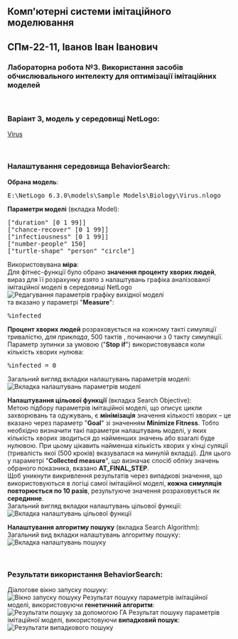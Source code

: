 ## Комп'ютерні системи імітаційного моделювання
## СПм-22-11, **Іванов Іван Іванович**
### Лабораторна робота №**3**. Використання засобів обчислювального интелекту для оптимізації імітаційних моделей

<br>

### Варіант 3, модель у середовищі NetLogo:
[Virus](https://www.netlogoweb.org/launch#https://www.netlogoweb.org/assets/modelslib/Sample%20Models/Biology/Virus.nlogo)

<br>

### Налаштування середовища BehaviorSearch:

**Обрана модель**:
<pre>
E:\NetLogo 6.3.0\models\Sample Models\Biology\Virus.nlogo
</pre>
**Параметри моделі** (вкладка Model):  
<pre>
["duration" [0 1 99]]
["chance-recover" [0 1 99]]
["infectiousness" [0 1 99]]
["number-people" 150]
["turtle-shape" "person" "circle"]
</pre>
 
Використовувана **міра**:  
Для фітнес-функції було обрано **значення проценту хворих людей**, вираз для її розрахунку взято з налаштувань графіка аналізованої імітаційної моделі в середовищі NetLogo  
![Редагування параметрів графіку вихідної моделі](example-measure.png)  
та вказано у параметрі "**Measure**":
<pre>
%infected
</pre>
**Процент хворих людей** розраховується на кожному тактi симуляції тривалістю, *для приклада*, 500 тактів , починаючи з 0 такту симуляції.   
Параметр зупинки за умовою ("**Stop if**") використовувався коли кiлькiсть хворих нулюва:
<pre>
%infected = 0
</pre>
Загальний вигляд вкладки налаштувань параметрів моделі:  
![Вкладка налаштувань параметрів моделі](example-parameters.png)

**Налаштування цільової функції** (вкладка Search Objective):  
Метою підбору параметрів імітаційної моделі, що описує цикли захворювань та одужувань, є **мiнiмізація** значення кiлькостi хворих – це вказано через параметр "**Goal**" зі значенням **Minimize Fitness**. Тобто необхідно визначити такі параметри налаштувань моделі, у яких кiлькiсть хворих зводиться до найменших значень або взагалi буде нулювою. При цьому цікавить найменша кiлькiсть хворих у кiнцi суляції (тривалість якої (500 кроків) вказувалася на минулій вкладці). Для цього у параметрі "**Collected measure**", що визначає спосіб обліку значень обраного показника, вказано **AT_FINAL_STEP**.  
Щоб уникнути викривлення результатів через випадкові значення, що використовуються в логіці самої імітаційної моделі, **кожна симуляція повторюється по 10 разів**, результуюче значення розраховується як **серединне**.  
Загальний вигляд вкладки налаштувань цільової функції:  
![Вкладка налаштувань цільової функції](example-objective.png)

**Налаштування алгоритму пошуку** (вкладка Search Algorithm):  
Загальний вид вкладки налаштувань алгоритму пошуку:  
![Вкладка налаштувань пошуку](example-search.png)

<br>

### Результати використання BehaviorSearch:
Діалогове вікно запуску пошуку:  
![Вікно запуску пошуку](example-dialog.png)
Результат пошуку параметрів імітаційної моделі, використовуючи **генетичний алгоритм**:  
![Результати пошуку за допомогою ГА](example-result-ga.png)
Результат пошуку параметрів імітаційної моделі, використовуючи **випадковий пошук**:  
![Результати випадкового пошуку](example-result-rs.png)